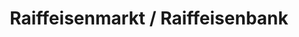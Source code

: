 ---
title: "Raiffeisenmarkt / Raiffeisenbank"
url: /tauche/raiffeisenmarkt-raiffeisenbank/
shop: Baumarkt
---
